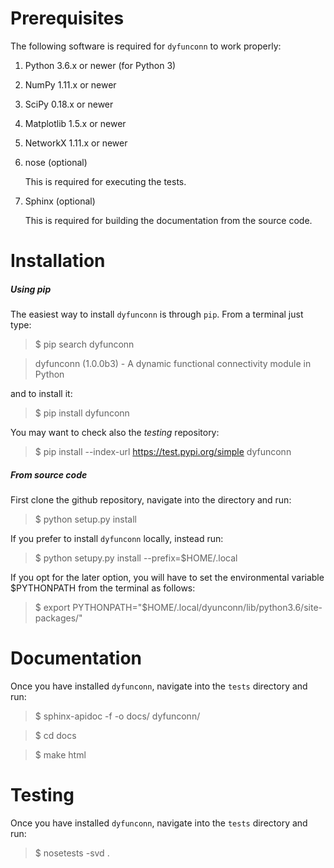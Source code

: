 Prerequisites
=============

The following software is required for `dyfunconn` to work properly:

1. Python 3.6.x or newer (for Python 3)
2. NumPy 1.11.x or newer
3. SciPy 0.18.x or newer
4. Matplotlib 1.5.x or newer
5. NetworkX 1.11.x or newer
6. nose (optional)

    This is required for executing the tests.

7. Sphinx (optional)

    This is required for building the documentation from the source code.

Installation
============

##### Using pip
The easiest way to install `dyfunconn` is through `pip`.
From a terminal just type:
> $ pip search dyfunconn

> dyfunconn (1.0.0b3)  - A dynamic functional connectivity module in Python

and to install it:
> $ pip install dyfunconn

You may want to check also the _testing_ repository:
> $ pip install --index-url https://test.pypi.org/simple dyfunconn

##### From source code

First clone the github repository, navigate into the directory and run:
> $ python setup.py install

If you prefer to install `dyfunconn` locally, instead run:
> $ python setupy.py install --prefix=$HOME/.local

If you opt for the later option, you will have to set the environmental
variable $PYTHONPATH from the terminal as follows:
> $ export PYTHONPATH="$HOME/.local/dyunconn/lib/python3.6/site-packages/"


Documentation
=============

Once you have installed `dyfunconn`, navigate into the `tests` directory and run:
> $ sphinx-apidoc -f -o docs/ dyfunconn/

> $ cd docs

> $ make html


Testing
=======

Once you have installed `dyfunconn`, navigate into the `tests` directory and run:
> $ nosetests -svd .

